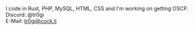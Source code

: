 I code in Rust, PHP, MySQL, HTML, CSS and I'm working on getting OSCP.\
Discord: @tr0gi\
E-Mail: tr0gi@cock.li
